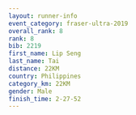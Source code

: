 ```yaml
---
layout: runner-info 
event_category: fraser-ultra-2019 
overall_rank: 8
rank: 8
bib: 2219
first_name: Lip Seng
last_name: Tai
distance: 22KM
country: Philippines
category_km: 22KM
gender: Male
finish_time: 2-27-52
---
```

